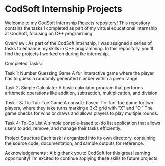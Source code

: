 # CodSoft Internship Projects
Welcome to my CodSoft Internship Projects repository! This repository contains the tasks I completed as part of my virtual educational internship at CodSoft, focusing on C++ programming.

Overview :
As part of the CodSoft internship, I was assigned a series of tasks to enhance my skills in C++ programming. In this repository, you'll find the projects I worked on during the internship.

Completed Tasks:

Task 1: Number Guessing Game
A fun interactive game where the player has to guess a randomly generated number within a given range.

Task 2: Simple Calculator
A basic calculator program that performs arithmetic operations like addition, subtraction, multiplication, and division.

Task - 3: Tic-Tac-Toe Game
A console-based Tic-Tac-Toe game for two players, where they take turns marking a 3x3 grid with "X" and "O." The game checks for wins or draws and allows players to play multiple rounds.

Task 4: To-Do List
A simple console-based to-do list application that allows users to add, remove, and manage their tasks efficiently.

Project Structure
Each task is organized into its own directory, containing the source code, documentation, and sample outputs for reference.


Acknowledgements :
A big thank you to CodSoft for this great learning opportunity! I’m excited to continue applying these skills to future projects.

